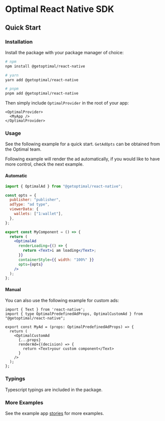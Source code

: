 # Optimal React Native SDK

## Quick Start

### Installation

Install the package with your package manager of choice:

```bash
# npm
npm install @getoptimal/react-native

# yarn
yarn add @getoptimal/react-native

# pnpm
pnpm add @getoptimal/react-native
```

Then simply include `OptimalProvider` in the root of your app:

```tsx
<OptimalProvider>
  <MyApp />
</OptimalProvider>
```

### Usage

See the following example for a quick start. `GetAdOpts` can be obtained from the Optimal team.

Following example will render the ad automatically, if you would like to have more control, check the next example.

#### Automatic

```jsx
import { OptimalAd } from "@getoptimal/react-native";

const opts = {
  publisher: "publisher",
  adType: "ad type",
  viewerData: {
    wallets: ["1:wallet"],
  },
};

export const MyComponent = () => {
  return (
    <OptimalAd
      renderLoading={() => {
        return <Text>i am loading</Text>;
      }}
      containerStyle={{ width: "100%" }}
      opts={opts}
    />
  );
};
```

#### Manual

You can also use the following example for custom ads:

```tsx
import { Text } from 'react-native';
import { type OptimalPredefinedAdProps, OptimalCustomAd } from "@getoptimal/react-native";

export const MyAd = (props: OptimalPredefinedAdProps) => {
  return (
    <OptimalCustomAd
      {...props}
      renderAd={(decision) => {
        return <Text>your custom component</Text>
      }
    />
  );
};
```

### Typings

Typescript typings are included in the package.

### More Examples

See the example app [stories](https://github.com/0xOptimal/optimal-js-sdk/tree/main/apps/react-native-test-app/src/components) for more examples.
